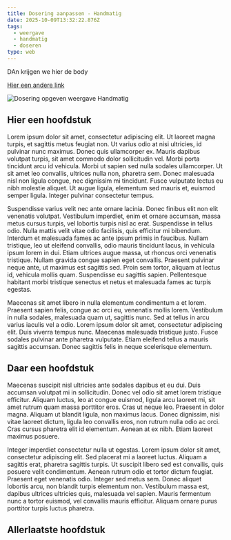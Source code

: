 ```yaml
---
title: Dosering aanpassen - Handmatig
date: 2025-10-09T13:32:22.876Z
tags:
  - weergave
  - handmatig
  - doseren
type: web
---
```

D﻿An krijgen we hier de body

[H﻿ier een andere link](#h-ier-een-hoofdstuk)

![Dosering opgeven weergave Handmatig](/uploads/screenshot-2025-10-09-at-08-34-08-medimo-evs.png "Dosering opgeven weergave Handmatig")

## H﻿ier een hoofdstuk

Lorem ipsum dolor sit amet, consectetur adipiscing elit. Ut laoreet magna turpis, et sagittis metus feugiat non. Ut varius odio at nisi ultricies, id pulvinar nunc maximus. Donec quis ullamcorper ex. Mauris dapibus volutpat turpis, sit amet commodo dolor sollicitudin vel. Morbi porta tincidunt arcu id vehicula. Morbi ut sapien sed nulla sodales ullamcorper. Ut sit amet leo convallis, ultrices nulla non, pharetra sem. Donec malesuada nisl non ligula congue, nec dignissim mi tincidunt. Fusce vulputate lectus eu nibh molestie aliquet. Ut augue ligula, elementum sed mauris et, euismod semper ligula. Integer pulvinar consectetur tempus.

Suspendisse varius velit nec ante ornare lacinia. Donec finibus elit non elit venenatis volutpat. Vestibulum imperdiet, enim et ornare accumsan, massa metus cursus turpis, vel lobortis turpis nisl ac erat. Suspendisse in tellus odio. Nulla mattis velit vitae odio facilisis, quis efficitur mi bibendum. Interdum et malesuada fames ac ante ipsum primis in faucibus. Nullam tristique, leo ut eleifend convallis, odio mauris tincidunt lacus, in vehicula ipsum lorem in dui. Etiam ultrices augue massa, ut rhoncus orci venenatis tristique. Nullam gravida congue sapien eget convallis. Praesent pulvinar neque ante, ut maximus est sagittis sed. Proin sem tortor, aliquam at lectus id, vehicula mollis quam. Suspendisse eu sagittis sapien. Pellentesque habitant morbi tristique senectus et netus et malesuada fames ac turpis egestas.

Maecenas sit amet libero in nulla elementum condimentum a et lorem. Praesent sapien felis, congue ac orci eu, venenatis mollis lorem. Vestibulum in nulla sodales, malesuada quam ut, sagittis nunc. Sed at tellus in arcu varius iaculis vel a odio. Lorem ipsum dolor sit amet, consectetur adipiscing elit. Duis viverra tempus nunc. Maecenas malesuada tristique justo. Fusce sodales pulvinar ante pharetra vulputate. Etiam eleifend tellus a mauris sagittis accumsan. Donec sagittis felis in neque scelerisque elementum.

## D﻿aar een hoofdstuk

Maecenas suscipit nisl ultricies ante sodales dapibus et eu dui. Duis accumsan volutpat mi in sollicitudin. Donec vel odio sit amet lorem tristique efficitur. Aliquam luctus, leo at congue euismod, ligula arcu laoreet mi, sit amet rutrum quam massa porttitor eros. Cras ut neque leo. Praesent in dolor magna. Aliquam ut blandit ligula, non maximus lacus. Donec dignissim, nisi vitae laoreet dictum, ligula leo convallis eros, non rutrum nulla odio ac orci. Cras cursus pharetra elit id elementum. Aenean at ex nibh. Etiam laoreet maximus posuere.

Integer imperdiet consectetur nulla ut egestas. Lorem ipsum dolor sit amet, consectetur adipiscing elit. Sed placerat mi a laoreet luctus. Aliquam a sagittis erat, pharetra sagittis turpis. Ut suscipit libero sed est convallis, quis posuere velit condimentum. Aenean rutrum odio et tortor dictum feugiat. Praesent eget venenatis odio. Integer sed metus sem. Donec aliquet lobortis arcu, non blandit turpis elementum non. Vestibulum massa est, dapibus ultrices ultricies quis, malesuada vel sapien. Mauris fermentum nunc a tortor euismod, vel convallis mauris efficitur. Aliquam ornare purus porttitor turpis luctus pharetra.

## A﻿llerlaatste hoofdstuk
